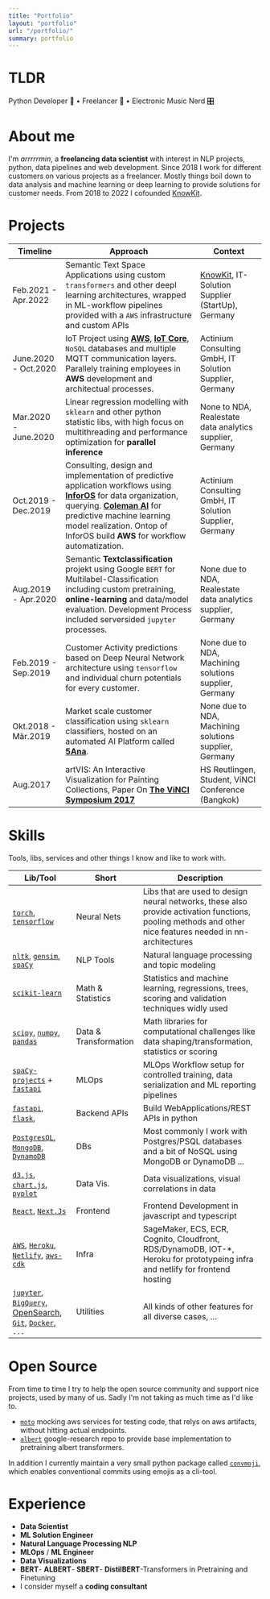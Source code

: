 ```yaml
---
title: "Portfolio"
layout: "portfolio"
url: "/portfolio/"
summary: portfolio
---
```



# TLDR

Python Developer 🐍 • Freelancer 🚀 • Electronic Music Nerd 🎛️

# About me

I'm *arrrrrmin*, a **freelancing data scientist** with interest in NLP projects, python, data pipelines and web development. Since 2018 I work for different customers on various projects as a freelancer. Mostly things boil down to data analysis and machine learning or deep learning to provide solutions for customer needs. From 2018 to 2022 I cofounded [KnowKit](https://www.knowkit.com).

# Projects

| Timeline | Approach | Context
|----------|----------------------------------------------------- |-------------------|
| Feb.2021 - Apr.2022 | Semantic Text Space Applications using custom `transformers` and other deepl learning architectures, wrapped in ML-workflow  pipelines provided with a `AWS` infrastructure and custom APIs| [KnowKit](https://www.knowkit.com), IT-Solution Supplier (StartUp), Germany |
| June.2020 - Oct.2020 | IoT Project using [**AWS**](https://aws.amazon.com), [**IoT Core**](https://aws.amazon.com/de/iot-core/), `NoSQL` databases and multiple MQTT communication layers. Parallely training employees in **AWS** development and architectual processes. | Actinium Consulting GmbH, IT Solution Supplier, Germany |
| Mar.2020 - June.2020 | Linear regression modelling with `sklearn` and other python statistic libs, with high focus on multithreading and performance optimization for **parallel** **inference** | None to NDA, Realestate data analytics supplier, Germany |
| Oct.2019 - Dec.2019 | Consulting, design and implementation of predictive application workflows using [**InforOS**]((https://www.infor.com/products/infor-os)) for data organization, querying. [**Coleman AI**](https://www.infor.com/products/coleman) for predictive machine learning model realization. Ontop of InforOS build **AWS** for workflow automatization. | Actinium Consulting GmbH, IT Solution Supplier, Germany |
| Aug.2019 - Apr.2020 | Semantic **Textclassification** projekt using Google `BERT` for Multilabel-Classification including custom pretraining, **online-learning** and data/model evaluation. Development Process included serversided `jupyter` processes. | None due to NDA, Realestate data analytics supplier, Germany |
| Feb.2019 - Sep.2019 | Customer Activity predictions based on Deep Neural Network architecture using `tensorflow` and individual churn potentials for every customer. | None due to NDA, Machining solutions supplier, Germany |
| Okt.2018 - Mär.2019 | Market scale customer classification using `sklearn` classifiers, hosted on an automated AI Platform called [**5Ana**](https://www.5analytics.com/index.html). | None due to NDA, Machining solutions supplier, Germany |
| Aug.2017 | artVIS: An Interactive Visualization for Painting Collections, Paper On [**The ViNCI Symposium 2017**](http://vinci-conf.org/2017/program.html#session4) | HS Reutlingen, Student, ViNCI Conference (Bangkok) |

# Skills

Tools, libs, services and other things I know and like to work with.

|**Lib/Tool**|**Short**|**Description**|
|-------------|---|---------------------------------|
| [`torch`](https://pytorch.org), [`tensorflow`](https://www.tensorflow.org) | Neural Nets | Libs that are used to design neural networks, these also provide activation functions, pooling methods and other nice features needed in nn-architectures |
| [`nltk`](https://www.nltk.org), [`gensim`](https://radimrehurek.com/gensim/), [`spaCy`](https://spacy.io) | NLP Tools | Natural language processing and topic modeling |
| [`scikit-learn`](https://scikit-learn.org/stable/) | Math & Statistics | Statistics and machine learning, regressions, trees, scoring and validation techniques widly used |
| [`scipy`](https://www.scipy.org), [`numpy`](https://numpy.org), [`pandas`](https://pandas.pydata.org) | Data & Transformation | Math libraries for computational challenges like data shaping/transformation, statistics or scoring |
| [`spaCy-projects`](https://spacy.io/usage/projects) + [`fastapi`](https://fastapi.tiangolo.com) | MLOps | MLOps Workflow setup for controlled training, data serialization and ML reporting pipelines |
| [`fastapi`](https://fastapi.tiangolo.com), [`flask`](https://flask.palletsprojects.com/en/1.1.x/), | Backend APIs | Build WebApplications/REST APIs in python |
| [`PostgresQL`](https://www.postgresql.org), [`MongoDB`](https://www.mongodb.com), [`DynamoDB`](https://aws.amazon.com/de/dynamodb/) | DBs | Most commonly I work with Postgres/PSQL databases and a bit of NoSQL using MongoDB or DynamoDB ... |
| [`d3.js`](https://d3js.org), [`chart.js`](https://www.chartjs.org), [`pyplot`](https://matplotlib.org/api/pyplot_api.html) | Data Vis. | Data visualizations, visual correlations in data |
| [`React`](https://reactjs.org), [`Next.Js`](https://nextjs.org) | Frontend | Frontend Development in javascript and typescript |
| [`AWS`](https://aws.amazon.com/), [`Heroku`](https://www.heroku.com/), [`Netlify`](https://www.netlify.com), [`aws-cdk`](https://docs.aws.amazon.com/cdk/) | Infra | SageMaker, ECS, ECR, Cognito, Cloudfront, RDS/DynamoDB, IOT-*, Heroku for prototypeing infra and netlify for frontend hosting |
| [`jupyter`](https://jupyter.org), [`BigQuery`](https://cloud.google.com/bigquery/), [OpenSearch](https://opensearch.org), [`Git`](https://git-scm.com), [`Docker`](https://www.docker.com), `...` | Utilities | All kinds of other features for all diverse cases, ...  |

# Open Source

From time to time I try to help the open source community and support nice projects, used by many of us. Sadly I'm not taking as much time as I'd like to. 

* [`moto`](https://github.com/spulec/moto) mocking aws services for testing code, that relys on aws artifacts, without hitting actual endpoints.
* [`albert`](https://github.com/google-research/albert) google-research repo to provide base implementation to pretraining albert transformers.

In addition I currently maintain a very small python package called [`convmoji`](https://github.com/KnowKit/convmoji), which enables conventional commits using emojis as a cli-tool.

# Experience

* **Data Scientist**
* **ML Solution Engineer**
* **Natural Language Processing NLP**
* **MLOps** / **ML Engineer**
* **Data Visualizations**
* **BERT**- **ALBERT**- **SBERT**- **DistilBERT**-Transformers in Pretraining and Finetuning
* I consider myself a **coding consultant**

